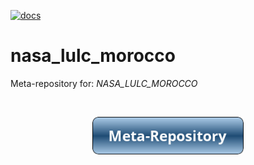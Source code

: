 <!-- badges: start --> 
[![docs](https://github.com/JGCRI/nasa_lulc_morocco/actions/workflows/docs.yaml/badge.svg?branch=main)](https://github.com/JGCRI/nasa_lulc_morocco/actions/workflows/docs.yaml)
<!-- badges: end -->
# nasa_lulc_morocco

Meta-repository for: *NASA_LULC_MOROCCO*

<br>
<p align="center">
<a href = "metarepo.html"> <img src="https://github.com/JGCRI/jgcricolors/blob/main/vignettes/button_metarepo.PNG?raw=true" height="60"/> </a>
</p>